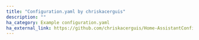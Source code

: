 ```yaml
---
title: "Configuration.yaml by chriskacerguis"
description: ""
ha_category: Example configuration.yaml
ha_external_link: https://github.com/chriskacerguis/Home-AssistantConfig
---
```

